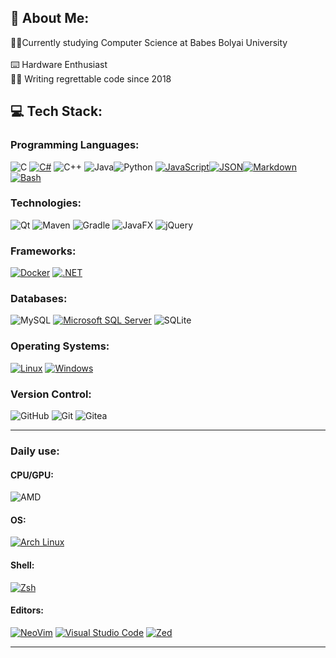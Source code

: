 ## 💫 About Me:
👨‍🎓Currently studying Computer Science at Babes Bolyai University<br><br>⌨️ Hardware Enthusiast<br>👨‍💻 Writing regrettable code since 2018


## 💻 Tech Stack:

### Programming Languages:
![C](https://img.shields.io/badge/c-%2300599C.svg?style=for-the-badge&logo=c&logoColor=white) [![C#](https://custom-icon-badges.demolab.com/badge/C%23-%23239120.svg?style=for-the-badge&logo=cshrp&logoColor=white)](#) ![C++](https://img.shields.io/badge/c++-%2300599C.svg?style=for-the-badge&logo=c%2B%2B&logoColor=white) ![Java](https://img.shields.io/badge/java-%23ED8B00.svg?style=for-the-badge&logo=openjdk&logoColor=white)![Python](https://img.shields.io/badge/python-3670A0?style=for-the-badge&logo=python&logoColor=ffdd54) [![JavaScript](https://img.shields.io/badge/JavaScript-F7DF1E?style=for-the-badge&logo=javascript&logoColor=000)](#)[![JSON](https://img.shields.io/badge/JSON-000?style=for-the-badge&logo=json&logoColor=fff)](#)[![Markdown](https://img.shields.io/badge/Markdown-%23000000.svg?style=for-the-badge&logo=markdown&logoColor=white)](#)[![Bash](https://img.shields.io/badge/Bash-4EAA25?style=for-the-badge&logo=gnubash&logoColor=fff)](#)

### Technologies:
![Qt](https://img.shields.io/badge/Qt-%23217346.svg?style=for-the-badge&logo=Qt&logoColor=white) ![Maven](https://img.shields.io/badge/Apache%20Maven-C71A36?style=for-the-badge&logo=Apache%20Maven&logoColor=white) ![Gradle](https://img.shields.io/badge/Gradle-02303A.svg?style=for-the-badge&logo=Gradle&logoColor=white) ![JavaFX](https://img.shields.io/badge/javafx-%23FF0000.svg?style=for-the-badge&logo=javafx&logoColor=white) ![jQuery](https://img.shields.io/badge/jquery-%230769AD.svg?style=for-the-badge&logo=jquery&logoColor=white)

### Frameworks:
[![Docker](https://img.shields.io/badge/Docker-2496ED?style=for-the-badge&logo=docker&logoColor=fff)](#) [![.NET](https://img.shields.io/badge/.NET-512BD4?style=for-the-badge&logo=dotnet&logoColor=fff)](#)


### Databases:
![MySQL](https://img.shields.io/badge/mysql-4479A1.svg?style=for-the-badge&logo=mysql&logoColor=white) [![Microsoft SQL Server](https://custom-icon-badges.demolab.com/badge/Microsoft%20SQL%20Server-CC2927?style=for-the-badge&logo=mssqlserver-white&logoColor=white)](#) ![SQLite](https://img.shields.io/badge/sqlite-%2307405e.svg?style=for-the-badge&logo=sqlite&logoColor=white) 

### Operating Systems:
[![Linux](https://img.shields.io/badge/Linux-FCC624?style=for-the-badge&logo=linux&logoColor=black)](#) [![Windows](https://custom-icon-badges.demolab.com/badge/Windows-0078D6?style=for-the-badge&logo=windows11&logoColor=white)](#)


### Version Control:
![GitHub](https://img.shields.io/badge/github-%23121011.svg?style=for-the-badge&logo=github&logoColor=white) ![Git](https://img.shields.io/badge/git-%23F05033.svg?style=for-the-badge&logo=git&logoColor=white) ![Gitea](https://img.shields.io/badge/Gitea-34495E?style=for-the-badge&logo=gitea&logoColor=5D9425)

---
### Daily use:
#### CPU/GPU:

![AMD](https://img.shields.io/badge/AMD-%23000000.svg?style=for-the-badge&logo=amd&logoColor=white)
#### OS:
[![Arch Linux](https://img.shields.io/badge/Arch%20Linux-1793D1?style=for-the-badge&logo=arch-linux&logoColor=fff)](#)
#### Shell:
[![Zsh](https://img.shields.io/badge/Zsh-F15A24?style=for-the-badge&logo=zsh&logoColor=fff)](#)

#### Editors:
[![NeoVim](https://img.shields.io/badge/Neovim-57A143?style=for-the-badge&logo=neovim&logoColor=fff)](#) [![Visual Studio Code](https://custom-icon-badges.demolab.com/badge/Visual%20Studio%20Code-0078d7.svg?style=for-the-badge&logo=vsc&logoColor=white)](#) [![Zed](https://img.shields.io/badge/Zed-black?style=for-the-badge&logo=zedindustries&logoColor=084CCF)](#)



---

<!--
**Mihaiull/Mihaiull** is a ✨ _special_ ✨ repository because its `README.md` (this file) appears on your GitHub profile.

Here are some ideas to get you started:

- 🔭 I’m currently working on ...
- 🌱 I’m currently learning ...
- 👯 I’m looking to collaborate on ...
- 🤔 I’m looking for help with ...
- 💬 Ask me about ...
- 📫 How to reach me: ...
- 😄 Pronouns: ...
- ⚡ Fun fact: ...
-->


<!--
**Mihaiull/Mihaiull** is a ✨ _special_ ✨ repository because its `README.md` (this file) appears on your GitHub profile.

Here are some ideas to get you started:

- 🔭 I’m currently working on ...
- 🌱 I’m currently learning ...
- 👯 I’m looking to collaborate on ...
- 🤔 I’m looking for help with ...
- 💬 Ask me about ...
- 📫 How to reach me: ...
- 😄 Pronouns: ...
- ⚡ Fun fact: ...
-->
